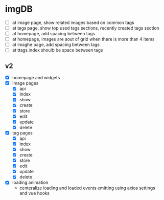 # imgDB

- [ ] at image page, show related images based on common tags
- [ ] at tags page, show top used tags sections, recently created tags section
- [ ] at homepage, add spacing between tags
- [ ] at homepage, images are aout of grid when there is more than 4 items
- [ ] at imaghe page, add spacing between tags
- [ ] at ttags.index shoulb be space between tags

## v2

- [x] homepage and widgets
- [x] image pages
    * [x] api
    * [x] index
    * [x] show
    * [x] create
    * [x] store
    * [x] edit
    * [x] update
    * [x] delete
- [x] tag pages
    * [x] api
    * [x] index
    * [x] show
    * [x] create
    * [x] store
    * [x] edit
    * [x] update
    * [x] delete
- [x] loading animation
    * centeralize loading and loaded events emitting using axios settings and vue hooks